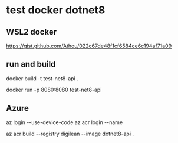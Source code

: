 # test docker dotnet8

## WSL2 docker

https://gist.github.com/Athou/022c67de48f1cf6584ce6c194af71a09

## run and build

docker build -t test-net8-api .

docker run -p 8080:8080 test-net8-api

## Azure

az login --use-device-code
az acr login --name

az acr build --registry digilean --image dotnet8-api .

